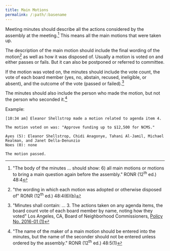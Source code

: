 ```yaml
---
title: Main Motions
permalink: /:path/:basename
---
```


Meeting minutes should
describe all
the actions considered
by the assembly
at the meeting.[^ronrallmain]
This means
all the main motions
that were
taken up.

The description
of the main motion
should include
the final wording
of the motion[^ronrfinalwording]
as well
as how it was
disposed of.
Usually a motion
is voted on
and either passes or fails.
But it can also
be postponed
or referred
to committee.

If the motion
was voted on,
the minutes
should include
the vote count,
the vote
of each board member
(yes, no, abstain, recused, ineligible, or absent),
and the outcome
of the vote
(passed or failed).[^boncactions]

The minutes should also
include the person
who made the motion,
but not the person
who seconded it.[^ronrmover]

[^ronrallmain]:
    "The body
    of the minutes ... 
    should show: 
    6) all main motions
    or motions
    to bring
    a main question again
    before the assembly."
    RONR (12<sup>th</sup>&nbsp;ed.) 48:4

[^ronrfinalwording]:
    "the wording
    in which
    each motion
    was adopted
    or otherwise
    disposed of"
    RONR (12<sup>th</sup>&nbsp;ed.) 48:4(6)(b)

[^boncactions]:
    "Minutes shall contain: ... 3.
    The actions taken
    on any agenda items,
    the board count vote
    of each board member
    by name,
    noting how they voted"
    Los Angeles, CA,
    Board of Neighborhood Commissioners,
    [Policy No. 2016-01 (1)](https://empowerla.org/wp-content/uploads/2019/03/Amended-Minutes-Policy-Resolution1-03.18.19.pdf)

Example:

    [10:34 am] Eleanor Shellstrop made a motion related to agenda item 4.

    The motion voted on was: "Approve funding up to $12,500 for NCMS."

    Ayes (5): Eleanor Shellstrop, Chidi Anagonye, Tahani Al-Jamil, Michael Realman, and Janet Della-Denunzio
    Noes (0): none

    The motion passed.

[^ronrmover]:
    "The name
    of the maker
    of a main motion
    should be entered
    into the minutes,
    but the name
    of the seconder
    should not be entered
    unless ordered
    by the assembly."
    RONR (12<sup>th</sup>&nbsp;ed.) 48:5(1)
